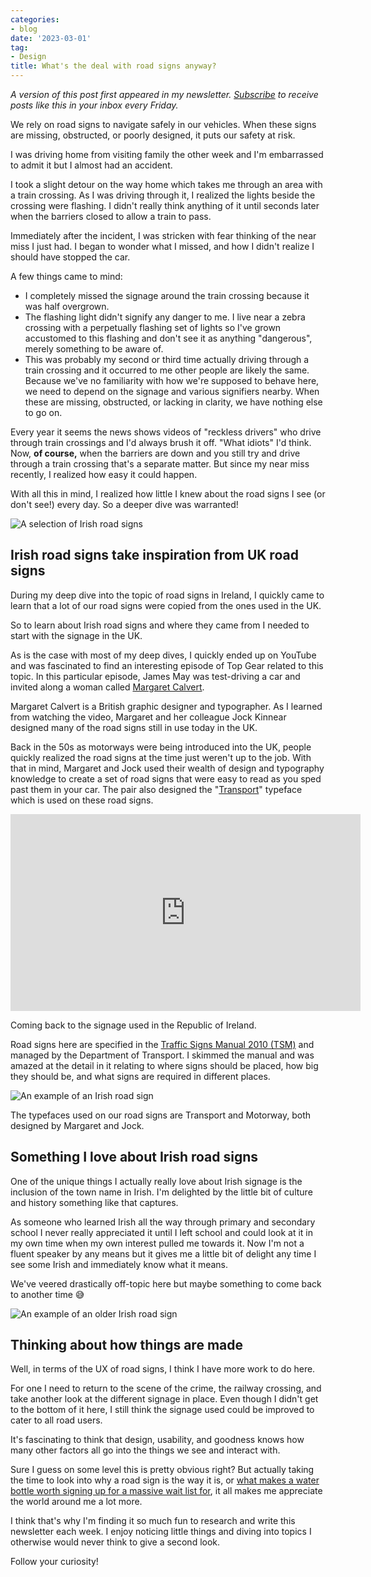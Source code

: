 ```yaml
---
categories:
- blog
date: '2023-03-01'
tag:
- Design
title: What's the deal with road signs anyway?
---
```


*A version of this post first appeared in my newsletter. [Subscribe](https://designinsight.substack.com/) to receive posts like this in your inbox every Friday.*
 
We rely on road signs to navigate safely in our vehicles. When these signs are missing, obstructed, or poorly designed, it puts our safety at risk.

I was driving home from visiting family the other week and I'm embarrassed to admit it but I almost had an accident. 

I took a slight detour on the way home which takes me through an area with a train crossing. As I was driving through it, I realized the lights beside the crossing were flashing. I didn't really think anything of it until seconds later when the barriers closed to allow a train to pass.

Immediately after the incident, I was stricken with fear thinking of the near miss I just had. I began to wonder what I missed, and how I didn't realize I should have stopped the car.

A few things came to mind:
- I completely missed the signage around the train crossing because it was half overgrown.
- The flashing light didn't signify any danger to me. I live near a zebra crossing with a perpetually flashing set of lights so I've grown accustomed to this flashing and don't see it as anything "dangerous", merely something to be aware of.
- This was probably my second or third time actually driving through a train crossing and it occurred to me other people are likely the same. Because we've no familiarity with how we're supposed to behave here, we need to depend on the signage and various signifiers nearby. When these are missing, obstructed, or lacking in clarity, we have nothing else to go on.

Every year it seems the news shows videos of "reckless drivers" who drive through train crossings and I'd always brush it off. "What idiots" I'd think. Now, **of course,** when the barriers are down and you still try and drive through a train crossing that's a separate matter. But since my near miss recently, I realized how easy it could happen.

With all this in mind, I realized how little I knew about the road signs I see (or don't see!) every day. So a deeper dive was warranted!

![A selection of Irish road signs](/assets/images/2023/MXA23009/din088.png)

## Irish road signs take inspiration from UK road signs

During my deep dive into the topic of road signs in Ireland, I quickly came to learn that a lot of our road signs were copied from the ones used in the UK.

So to learn about Irish road signs and where they came from I needed to start with the signage in the UK.

As is the case with most of my deep dives, I quickly ended up on YouTube and was fascinated to find an interesting episode of Top Gear related to this topic. In this particular episode, James May was test-driving a car and invited along a woman called [Margaret Calvert](https://en.wikipedia.org/wiki/Margaret_Calvert).

Margaret Calvert is a British graphic designer and typographer. As I learned from watching the video, Margaret and her colleague Jock Kinnear designed many of the road signs still in use today in the UK.

Back in the 50s as motorways were being introduced into the UK, people quickly realized the road signs at the time just weren't up to the job. With that in mind, Margaret and Jock used their wealth of design and typography knowledge to create a set of road signs that were easy to read as you sped past them in your car. The pair also designed the "[Transport](https://en.wikipedia.org/wiki/Transport_(typeface))" typeface which is used on these road signs.

<iframe width="560" height="315" src="https://www.youtube.com/embed/wTDB3dpe3eg" title="YouTube video player" frameborder="0" allow="accelerometer; autoplay; clipboard-write; encrypted-media; gyroscope; picture-in-picture; web-share" allowfullscreen></iframe>

Coming back to the signage used in the Republic of Ireland.

Road signs here are specified in the [Traffic Signs Manual 2010 (TSM)](https://www.trafficsigns.ie/tsm-cur) and managed by the Department of Transport. I skimmed the manual and was amazed at the detail in it relating to where signs should be placed, how big they should be, and what signs are required in different places.

![An example of an Irish road sign](/assets/images/2023/MXA23009/irish-road-signs-2.jpg)

The typefaces used on our road signs are Transport and Motorway, both designed by Margaret and Jock. 

## Something I love about Irish road signs

One of the unique things I actually really love about Irish signage is the inclusion of the town name in Irish. I'm delighted by the little bit of culture and history something like that captures.

As someone who learned Irish all the way through primary and secondary school I never really appreciated it until I left school and could look at it in my own time when my own interest pulled me towards it. Now I'm not a fluent speaker by any means but it gives me a little bit of delight any time I see some Irish and immediately know what it means.

We've veered drastically off-topic here but maybe something to come back to another time 😅

![An example of an older Irish road sign](/assets/images/2023/MXA23009/irish-road-signs.jpg)

## Thinking about how things are made 

Well, in terms of the UX of road signs, I think I have more work to do here. 

For one I need to return to the scene of the crime, the railway crossing, and take another look at the different signage in place. Even though I didn't get to the bottom of it here, I still think the signage used could be improved to cater to all road users.

It's fascinating to think that design, usability, and goodness knows how many other factors all go into the things we see and interact with.

Sure I guess on some level this is pretty obvious right? But actually taking the time to look into why a road sign is the way it is, or [what makes a water bottle worth signing up for a massive wait list for](https://designinsight.substack.com/p/084), it all makes me appreciate the world around me a lot more.

I think that's why I'm finding it so much fun to research and write this newsletter each week. I enjoy noticing little things and diving into topics I otherwise would never think to give a second look.

Follow your curiosity!